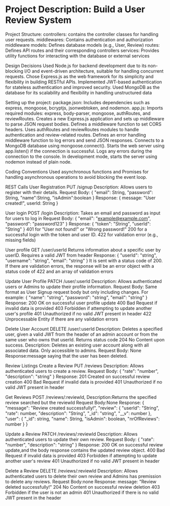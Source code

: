 # Project Description: Build a User Review System

Project Structure:
controllers: contains the controller classes for handling user requests.
middlewares: Contains authentication and authorization middleware
models: Defines database models (e.g., User, Review)
routes: Defines API routes and their corresponding controllers
services: Provides utility functions for interacting with the database or external services

Design Decisions
Used Node.js for backend development due to its non-blocking I/O and event-driven architecture, suitable for handling concurrent requests.
Chose Express.js as the web framework for its simplicity and flexibility in building RESTful APIs.
Implemented JWT-based authentication for stateless authentication and improved security.
Used MongoDB as the database for its scalability and flexibility in handling unstructured data

Setting up the project:
package.json: Includes dependencies such as express, mongoose, bcryptjs, jsonwebtoken, and nodemon.
app.js: Imports required modules: express, body-parser, mongoose, authRoutes, and reviewRoutes.
Creates a new Express.js application and sets up middleware to parse JSON request bodies.
Defines a middleware function to set CORS headers.
Uses authRoutes and reviewRoutes modules to handle authentication and review-related routes.
Defines an error handling middleware function to log errors and send JSON responses.
Connects to a MongoDB database using mongoose.connect().
Starts the web server using app.listen() if the connection is successful.
Logs any errors during the connection to the console.
In development mode, starts the server using nodemon instead of plain node.

Coding Conventions
Used asynchronous functions and Promises for handling asynchronous operations to avoid blocking the event loop.

REST Calls
User Registration
PUT /signup
Description: Allows users to register with their details.
Request Body:
{
"email": String,
"password": String,
"name":String,
"isAdmin":boolean
}
Response:
{
message: "User created!",
userId: String
}

User login
POST /login
Description: Takes an email and password as input for users to log in
Request Body:
{
"email": "example@example.com",
"password": "password123"
}
Response:
{
"token": "String",
"userId": "String"
}
401 for "User not found!" or "Wrong password!"
200 for a successful login with the token and user ID.
422 for validation error (e.g., missing fields)

User profile
GET /user/userId
Returns information about a specific user by userID. Requires a valid JWT from header
Response:
{
"userId": "string",
"username": "string",
"email": "string"
}
It is sent with a status code of 200. If there are validation errors, the response will be an error object with a status code of 422 and an array of validation errors

Update User Profile
PATCH /user/:userId
Description: Allows authenticated users or Admins to update their profile information.
Request Body:
Same format as User Signup request body but only including changes. For example:
{
"name": "string",
"password": "string",
"email": "string"
}
Response:
200 OK on successful user profile update
400 Bad Request if invalid data is provided
403 Forbidden if attempting to update another user's profile
401 Unauthorized if no valid JWT present in header
422 Unprocessable Entity if there are any validation errors

Delete User Account
DELETE /user/:userId
Description: Deletes a specified user, given a valid JWT from the header of an admin account or from the same user who owns that userId. Returns status code 204 No Content upon success.
Description: Deletes an existing user account along with all associated data. Only accessible to admins.
Request Body: None
Response:message saying that the user has been deleted.

Review Listings
Create a Review
PUT /reviews
Description: Allows authenticated users to create a review.
Request Body:
{
"rate": "number",
"description": "string"
}
Response:
201 Created on successful review creation
400 Bad Request if invalid data is provided
401 Unauthorized if no valid JWT present in header

Get Reviews
POST /reviews/:reviewId,
Description:Returns the specified review searched but the reviewId
Request Body:None
Response:
{
"message": "Review created successfully!",
"review": {
"userId": "String",
"rate": number,
"description": "String",
"\_id": "string",
"\_\_v": number
},
"user": {
"\_id": string,
"name": String,
"isAdmin": boolean,
"nrOfReviews": number
}
}

Update a Review
PATCH /reviews/:reviewId
Description: Allows authenticated users to update their own review.
Request Body:
{
"rate": "number",
"description": "string"
}
Response:
200 OK on successful review update,and the body response contains the updated review object.
400 Bad Request if invalid data is provided
403 Forbidden if attempting to update another user's review
401 Unauthorized if no valid JWT present in header

Delete a Review
DELETE /reviews/:reviewId
Description: Allows authenticated users to delete their own review and Admins has premission to delete any reviews.
Request Body:none
Response:
message: "Review deleted successfully!"
204 No Content on successful review deletion
403 Forbidden if the user is not an admin
401 Unauthorized if there is no valid JWT present in the header
